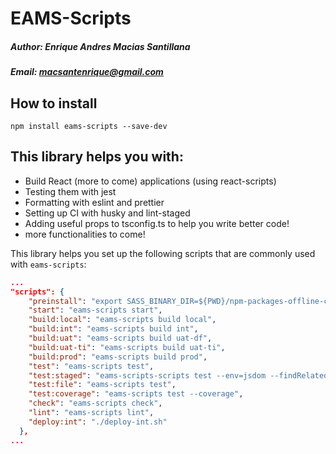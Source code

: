 # EAMS-Scripts

##### Author: Enrique Andres Macias Santillana

##### Email: macsantenrique@gmail.com

## How to install

```
npm install eams-scripts --save-dev
```

## This library helps you with:

- Build React (more to come) applications (using react-scripts)
- Testing them with jest
- Formatting with eslint and prettier
- Setting up CI with husky and lint-staged
- Adding useful props to tsconfig.ts to help you write better code!
- more functionalities to come!

This library helps you set up the following scripts that are commonly used with `eams-scripts`:

```json
...
"scripts": {
    "preinstall": "export SASS_BINARY_DIR=${PWD}/npm-packages-offline-cache || set SASS_BINARY_DIR=${PWD}/npm-packages-offline-cache",
    "start": "eams-scripts start",
    "build:local": "eams-scripts build local",
    "build:int": "eams-scripts build int",
    "build:uat": "eams-scripts build uat-df",
    "build:uat-ti": "eams-scripts build uat-ti",
    "build:prod": "eams-scripts build prod",
    "test": "eams-scripts test",
    "test:staged": "eams-scripts-scripts test --env=jsdom --findRelatedTests",
    "test:file": "eams-scripts test",
    "test:coverage": "eams-scripts test --coverage",
    "check": "eams-scripts check",
    "lint": "eams-scripts lint",
    "deploy:int": "./deploy-int.sh"
  },
...
```
